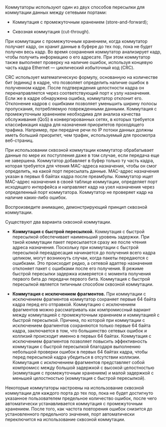 Коммутаторы используют один из двух способов пересылки для коммутации данных между сетевыми портами:

- Коммутация с промежуточным хранением (store-and-forward);

- Сквозная коммутация (cut-through).

При коммутации с промежуточным хранением, когда коммутатор получает кадр, он хранит данные в буфере до тех пор, пока не будет получен весь кадр. Во время сохранения коммутатор анализирует кадр, чтобы получить информацию о его адресате. При этом коммутатор также выполняет проверку на наличие ошибок, используя концевую часть кадра Ethernet — циклический избыточный код (CRC).

CRC использует математическую формулу, основанную на количестве бит (единиц) в кадре, что позволяет определить наличие ошибок в полученном кадре. После подтверждения целостности кадра он перенаправляется через соответствующий порт к узлу назначения. Если же в кадре обнаружена ошибка, коммутатор отклонит его. Отклонение кадров с ошибками позволяет уменьшить ширину полосы пропускания, потребляемую поврежденными данными. Коммутация с промежуточным хранением необходима для анализа качества обслуживания (QoS) в конвергированных сетях, в которых требуется классификация кадра для назначения приоритетов проходящего трафика. Например, при передаче речи по IP потоки данных должны иметь больший приоритет, чем трафик, используемый для просмотра веб-страниц.

При использовании сквозной коммутации коммутатор обрабатывает данные по мере их поступления даже в том случае, если передача еще не завершена. Коммутатор добавляет в буфер только ту часть кадра, которая требуется для чтения MAC-адреса назначения, чтобы он смог определить, на какой порт пересылать данные. MAC-адрес назначения указан в первых 6 байтах кадра после преамбулы. Коммутатор ищет MAC-адрес назначения в своей таблице коммутации, определяет порт исходящего интерфейса и направляет кадр на узел назначения через определенный порт коммутатора. Коммутатор не проверяет кадр на наличие каких-либо ошибок.

Воспроизведите анимацию, демонстрирующий принцип сквозной коммутации.

Существуют два варианта сквозной коммутации.

- **Коммутация с быстрой пересылкой.** Коммутация с быстрой пересылкой обеспечивает наименьший уровень задержки. При такой коммутации пакет пересылается сразу же после чтения адреса назначения. Поскольку при коммутации с быстрой пересылкой переадресация начинается до получения всего кадра целиком, могут возникнуть случаи, когда пакеты передаются с ошибками. Это происходит редко, а сетевой адаптер назначения отклоняет пакет с ошибками после его получения. В режиме быстрой пересылки задержка измеряется с момента получения первого бита до передачи первого бита. Коммутация с быстрой пересылкой является типичным способом сквозной коммутации.

- **Коммутация с исключением фрагментов.** При коммутации с исключением фрагментов коммутатор сохраняет первые 64 байта кадра перед его отправкой. Коммутацию с исключением фрагментов можно рассматривать как компромиссный вариант между коммутацией с промежуточным хранением и коммутацией с быстрой пересылкой. Причина, по которой при коммутации с исключением фрагментов сохраняются только первые 64 байта кадра, заключается в том, что большинство сетевых ошибок и коллизий происходит именно в первых 64 байтах. Коммутация с исключением фрагментов позволяет повысить эффективность коммутации с быстрой пересылкой благодаря выполнению небольшой проверки ошибок в первых 64 байтах кадра, чтобы перед пересылкой кадра убедиться в отсутствии коллизии. Коммутация с исключением фрагментов представляет собой компромисс между большой задержкой с высокой целостностью (коммутация с промежуточным хранением) и малой задержкой с меньшей целостностью (коммутация с быстрой пересылкой).

Некоторые коммутаторы настроены на использование сквозной коммутации для каждого порта до тех пор, пока не будет достигнуто указанное пользователем предельное количество ошибок, после чего автоматически устанавливается коммутация с промежуточным хранением. После того, как частота повторения ошибок снизится до установленного предельного значения, порт автоматически переключится на использование сквозной коммутации.